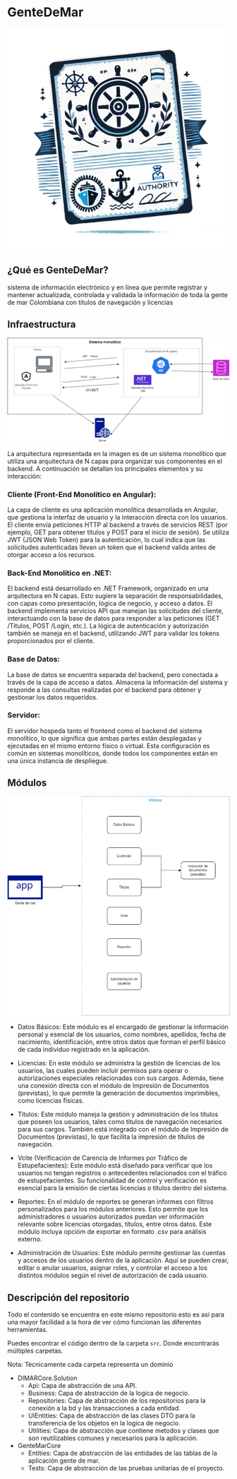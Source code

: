 # GenteDeMar

![GenteDeMar](assets/icon_gdm.png)

## ¿Qué es GenteDeMar? 
sistema de información electrónico y en línea que permite registrar y mantener actualizada, controlada y validada la información de toda la gente de mar Colombiana con titulos de navegación y licencias

## Infraestructura

![GenteDeMar](assets/arquitectura.png)

La arquitectura representada en la imagen es de un sistema monolítico que utiliza una arquitectura de N capas para organizar sus componentes en el backend. A continuación se detallan los principales elementos y su interacción:

### Cliente (Front-End Monolítico en Angular):
La capa de cliente es una aplicación monolítica desarrollada en Angular, que gestiona la interfaz de usuario y la interacción directa con los usuarios.
El cliente envía peticiones HTTP al backend a través de servicios REST (por ejemplo, GET para obtener títulos y POST para el inicio de sesión).
Se utiliza JWT (JSON Web Token) para la autenticación, lo cual indica que las solicitudes autenticadas llevan un token que el backend valida antes de otorgar acceso a los recursos.

### Back-End Monolítico en .NET:
El backend está desarrollado en .NET Framework, organizado en una arquitectura en N capas. Esto sugiere la separación de responsabilidades, con capas como presentación, lógica de negocio, y acceso a datos.
El backend implementa servicios API que manejan las solicitudes del cliente, interactuando con la base de datos para responder a las peticiones (GET /Titulos, POST /Login, etc.).
La lógica de autenticación y autorización también se maneja en el backend, utilizando JWT para validar los tokens proporcionados por el cliente.

### Base de Datos:
La base de datos se encuentra separada del backend, pero conectada a través de la capa de acceso a datos.
Almacena la información del sistema y responde a las consultas realizadas por el backend para obtener y gestionar los datos requeridos.

### Servidor:
El servidor hospeda tanto el frontend como el backend del sistema monolítico, lo que significa que ambas partes están desplegadas y ejecutadas en el mismo entorno físico o virtual.
Esta configuración es común en sistemas monolíticos, donde todos los componentes están en una única instancia de despliegue.

## Módulos

![GenteDeMar](assets/modulos.png)

* Datos Básicos:
Este módulo es el encargado de gestionar la información personal y esencial de los usuarios, como nombres, apellidos, fecha de nacimiento, identificación, entre otros datos que forman el perfil básico de cada individuo registrado en la aplicación.

* Licencias:
En este módulo se administra la gestión de licencias de los usuarios, las cuales pueden incluir permisos para operar o autorizaciones especiales relacionadas con sus cargos. Además, tiene una conexión directa con el módulo de Impresión de Documentos (previstas), lo que permite la generación de documentos imprimibles, como licencias físicas.

* Títulos:
Este módulo maneja la gestión y administración de los títulos que poseen los usuarios, tales como títulos de navegación necesarios para sus cargos. También está integrado con el módulo de Impresión de Documentos (previstas), lo que facilita la impresión de títulos de navegación.

* Vcite (Verificación de Carencia de Informes por Tráfico de Estupefacientes):
Este módulo está diseñado para verificar que los usuarios no tengan registros o antecedentes relacionados con el tráfico de estupefacientes. Su funcionalidad de control y verificación es esencial para la emisión de ciertas licencias o títulos dentro del sistema.

* Reportes:
En el módulo de reportes se generan informes con filtros personalizados para los módulos anteriores. Esto permite que los administradores o usuarios autorizados puedan ver información relevante sobre licencias otorgadas, títulos, entre otros datos. Este módulo incluya opcióm de exportar en formato .csv para análisis externo.

* Administración de Usuarios:
Este módulo permite gestionar las cuentas y accesos de los usuarios dentro de la aplicación. Aquí se pueden crear, editar o anular usuarios, asignar roles, y controlar el acceso a los distintos módulos según el nivel de autorización de cada usuario.

## Descripción del repositorio

Todo el contenido se encuentra en este mismo repositorio esto es así para una mayor facilidad a la hora de ver cómo funcionan las diferentes herramientas.

Puedes encontrar el código dentro de la carpeta `src`. Donde encontrarás múltiples carpetas.

Nota: Técnicamente cada carpeta representa un dominio
* DIMARCore.Solution
    * Api: Capa de abstracción de una API.
    * Business: Capa de abstracción de la logica de negocio.
    * Repositories: Capa de abstracción de los repositorios para la conexión a la bd y las transacciones a cada entidad.
    * UIEntities: Capa de abstracción de las clases DTO para la transferencia de los objetos en la logica de negocio.
    * Utilities: Capa de abstracción que contiene metodos y clases que son reutilizables comunes y necesarios para la aplicación.
* GenteMarCore
    * Entities: Capa de abstracción de las entidades de las tablas de la aplicación gente de mar.
    * Tests: Capa de abstracción de las pruebas unitarias de el proyecto.